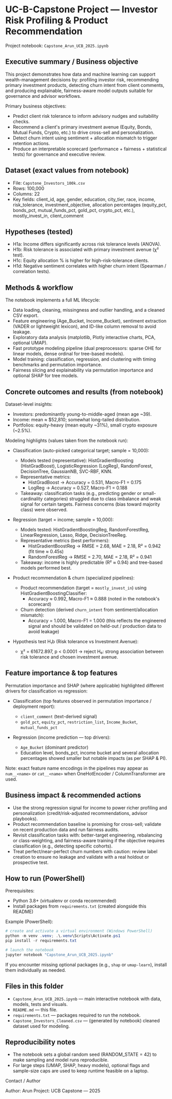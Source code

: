 # UC-B-Capstone Project — Investor Risk Profiling & Product Recommendation 

Project notebook: `Capstone_Arun_UCB_2025.ipynb`

## Executive summary / Business objective

This project demonstrates how data and machine learning can support wealth-management decisions by: profiling investor risk, recommending primary investment products, detecting churn intent from client comments, and producing explainable, fairness-aware model outputs suitable for governance and advisor workflows.

Primary business objectives:
- Predict client risk tolerance to inform advisory nudges and suitability checks.
- Recommend a client's primary investment avenue (Equity, Bonds, Mutual Funds, Crypto, etc.) to drive cross-sell and personalization.
- Detect churn intent using sentiment + allocation mismatch to trigger retention actions.
- Produce an interpretable scorecard (performance + fairness + statistical tests) for governance and executive review.


## Dataset (exact values from notebook)

- File: `Capstone_Investors_100k.csv`
- Rows: 100,000
- Columns: 22
- Key fields: client_id, age, gender, education, city_tier, race, income, risk_tolerance, investment_objective, allocation percentages (equity_pct, bonds_pct, mutual_funds_pct, gold_pct, crypto_pct, etc.), mostly_invest_in, client_comment


## Hypotheses (tested)

- H1a: Income differs significantly across risk tolerance levels (ANOVA).
- H1b: Risk tolerance is associated with primary investment avenue (χ² test).
- H1c: Equity allocation % is higher for high-risk-tolerance clients.
- H1d: Negative sentiment correlates with higher churn intent (Spearman / correlation tests).


## Methods & workflow

The notebook implements a full ML lifecycle:
- Data loading, cleaning, missingness and outlier handling, and a cleaned CSV export.
- Feature engineering (Age_Bucket, Income_Bucket), sentiment extraction (VADER or lightweight lexicon), and ID-like column removal to avoid leakage.
- Exploratory data analysis (matplotlib, Plotly interactive charts, PCA, optional UMAP).
- Fast prototype modeling pipeline (dual preprocessors: sparse OHE for linear models, dense ordinal for tree-based models).
- Model training: classification, regression, and clustering with timing benchmarks and permutation importance.
- Fairness slicing and explainability via permutation importance and optional SHAP for tree models.


## Concrete outcomes and results (from notebook)

Dataset-level insights:
- Investors: predominantly young-to-middle-aged (mean age ~39).
- Income: mean ≈ $52,810; somewhat long-tailed distribution.
- Portfolios: equity-heavy (mean equity ~31%), small crypto exposure (~2.5%).

Modeling highlights (values taken from the notebook run):

- Classification (auto-picked categorical target; sample = 10,000):
   - Models tested (representative): HistGradientBoosting (HistGradBoost), LogisticRegression (LogReg), RandomForest, DecisionTree, GaussianNB, SVC-RBF, KNN.
   - Representative metrics:
      - HistGradBoost → Accuracy = 0.531, Macro-F1 = 0.175
      - LogReg        → Accuracy = 0.527, Macro-F1 = 0.188
   - Takeaway: classification tasks (e.g., predicting gender or small-cardinality categories) struggled due to class imbalance and weak signal for certain targets. Fairness concerns (bias toward majority class) were observed.

- Regression (target = income; sample = 10,000):
   - Models tested: HistGradientBoostingReg, RandomForestReg, LinearRegression, Lasso, Ridge, DecisionTreeReg.
   - Representative metrics (best performers):
      - HistGradientBoostReg → RMSE = 2.68, MAE = 2.18, R² = 0.942 (fit time ≈ 0.45s)
      - RandomForestReg      → RMSE = 2.70, MAE = 2.18, R² = 0.941
   - Takeaway: income is highly predictable (R² ≈ 0.94) and tree-based models performed best.

- Product recommendation & churn (specialized pipelines):
   - Product recommendation (target = `mostly_invest_in`) using HistGradientBoostingClassifier:
      - Accuracy ≈ 0.992, Macro-F1 ≈ 0.888 (noted in the notebook's scorecard)
   - Churn detection (derived `churn_intent` from sentiment/allocation mismatch):
      - Accuracy = 1.000, Macro-F1 = 1.000 (this reflects the engineered signal and should be validated on held-out / production data to avoid leakage)

- Hypothesis test H₁b (Risk tolerance vs Investment Avenue):
   - χ² = 61672.897, p < 0.0001 → reject H₀: strong association between risk tolerance and chosen investment avenue.


## Feature importance & top features

Permutation importance and SHAP (where applicable) highlighted different drivers for classification vs regression:

- Classification (top features observed in permutation importance / deployment report):
   - `client_comment` (text-derived signal)
   - `gold_pct`, `equity_pct`, `restriction_list`, `Income_Bucket`, `mutual_funds_pct`

- Regression (income prediction — top drivers):
   - `Age_Bucket` (dominant predictor)
   - Education level, bonds_pct, income bucket and several allocation percentages showed smaller but notable impacts (as per SHAP & PI).

Note: exact feature name encodings in the pipelines may appear as `num__<name>` or `cat__<name>` when OneHotEncoder / ColumnTransformer are used.


## Business impact & recommended actions

- Use the strong regression signal for income to power richer profiling and personalization (credit/risk-adjusted recommendations, advisor playbooks).
- Product recommendation baseline is promising for cross-sell; validate on recent production data and run fairness audits.
- Revisit classification tasks with: better-target engineering, rebalancing or class-weighting, and fairness-aware training if the objective requires classification (e.g., detecting specific cohorts).
- Treat perfect/near-perfect churn numbers with caution: review label creation to ensure no leakage and validate with a real holdout or prospective test.


## How to run (PowerShell)

Prerequisites:
- Python 3.8+ (virtualenv or conda recommended)
- Install packages from `requirements.txt` (created alongside this README)

Example (PowerShell):

```powershell
# create and activate a virtual environment (Windows PowerShell)
python -m venv .venv; .\.venv\Scripts\Activate.ps1
pip install -r requirements.txt

# launch the notebook
jupyter notebook "Capstone_Arun_UCB_2025.ipynb"
```

If you encounter missing optional packages (e.g., `shap` or `umap-learn`), install them individually as needed.


## Files in this folder

- `Capstone_Arun_UCB_2025.ipynb` — main interactive notebook with data, models, tests and visuals.
- `README.md` — this file.
- `requirements.txt` — packages required to run the notebook.
- `Capstone_Investors_Cleaned.csv` — (generated by notebook) cleaned dataset used for modeling.


## Reproducibility notes

- The notebook sets a global random seed (RANDOM_STATE = 42) to make sampling and model runs reproducible.
- For large steps (UMAP, SHAP, heavy models), optional flags and sample-size caps are used to keep runtime feasible on a laptop.


Contact / Author

Author: Arun
Project: UCB Capstone — 2025

